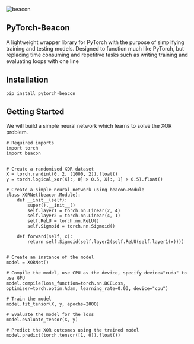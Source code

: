 
![beacon](https://github.com/Lukelele/PyTorch-Beacon/assets/44749665/3e1a344e-e506-40b3-8dcc-2b7a51fb00c1)

PyTorch-Beacon
--------------

A lightweight wrapper library for PyTorch with the purpose of simplifying training and testing models. Designed to function much like PyTorch, but replacing time consuming and repetitive tasks such as writing training and evaluating loops with one line 

Installation
------------
```pip install pytorch-beacon```

Getting Started
---------------

We will build a simple neural network which learns to solve the XOR problem.

```
# Required imports
import torch
import beacon


# Create a randomised XOR dataset
X = torch.randint(0, 2, (1000, 2)).float()
y = torch.logical_xor(X[:, 0] > 0.5, X[:, 1] > 0.5).float()
```

```
# Create a simple neural network using beacon.Module
class XORNet(beacon.Module):
    def __init__(self):
        super().__init__()
        self.layer1 = torch.nn.Linear(2, 4)
        self.layer2 = torch.nn.Linear(4, 1)
        self.ReLU = torch.nn.ReLU()
        self.Sigmoid = torch.nn.Sigmoid()

    def forward(self, x):
        return self.Sigmoid(self.layer2(self.ReLU(self.layer1(x))))


# Create an instance of the model
model = XORNet()

# Compile the model, use CPU as the device, specify device="cuda" to use GPU
model.compile(loss_function=torch.nn.BCELoss, optimiser=torch.optim.Adam, learning_rate=0.03, device="cpu")

# Train the model
model.fit_tensor(X, y, epochs=2000)
```

```
# Evaluate the model for the loss
model.evaluate_tensor(X, y)
```


```
# Predict the XOR outcomes using the trained model
model.predict(torch.tensor([1, 0]).float())
```
